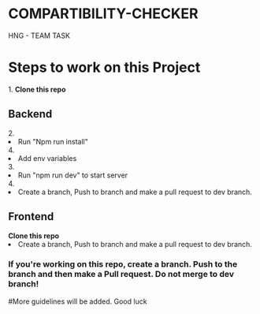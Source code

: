 # COMPARTIBILITY-CHECKER
HNG - TEAM TASK

<h1> Steps to work on this Project </h1>
1. <b>Clone this repo</b>

<h2>Backend </h2>
 2. <li> Run "Npm run install"</li>
 4. <li> Add env variables</li>
 3. <li> Run "npm run dev" to start server </li>
 4. <li>Create a branch, Push to branch and make a pull request to dev branch.</li>
 
 <h2>Frontend </h2>
 <b>Clone this repo</b>
 <li>Create a branch, Push to branch and make a pull request to dev branch.</li>
 
 
 <h3>If you're working on this repo, create a branch. Push to the branch and then make a Pull request. <span style:color:red;>Do not merge to dev branch!</span></h3>
 
 
 #More guidelines will be added. Good luck
 
 
 

